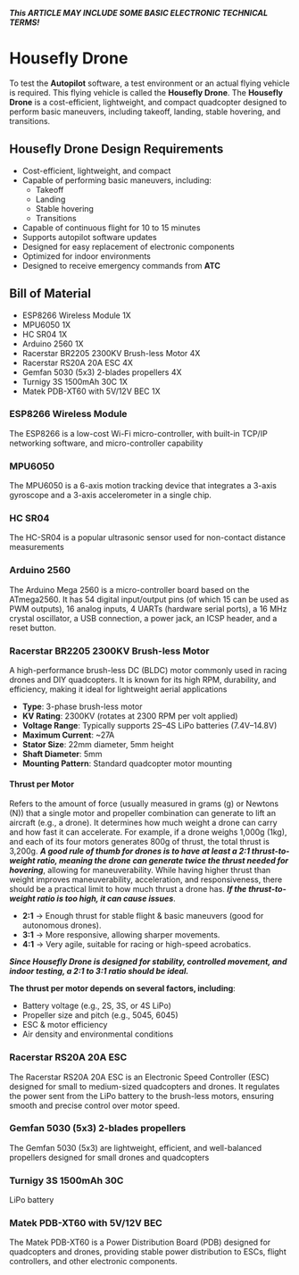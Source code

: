 **_This ARTICLE MAY INCLUDE SOME BASIC ELECTRONIC TECHNICAL TERMS!_**

# Housefly Drone

To test the **Autopilot** software, a test environment or an actual flying vehicle is required. This flying vehicle is called the **Housefly Drone**. The **Housefly Drone** is a cost-efficient, lightweight, and compact quadcopter designed to perform basic maneuvers, including takeoff, landing, stable hovering, and transitions.

## Housefly Drone Design Requirements

- Cost-efficient, lightweight, and compact
- Capable of performing basic maneuvers, including:
  - Takeoff
  - Landing
  - Stable hovering
  - Transitions
- Capable of continuous flight for 10 to 15 minutes
- Supports autopilot software updates
- Designed for easy replacement of electronic components
- Optimized for indoor environments
- Designed to receive emergency commands from **ATC**

## Bill of Material

- ESP8266 Wireless Module 1X
- MPU6050 1X
- HC SR04 1X
- Arduino 2560 1X
- Racerstar BR2205 2300KV Brush-less Motor 4X
- Racerstar RS20A 20A ESC 4X
- Gemfan 5030 (5x3) 2-blades propellers 4X
- Turnigy 3S 1500mAh 30C 1X
- Matek PDB-XT60 with 5V/12V BEC 1X

### ESP8266 Wireless Module

The ESP8266 is a low-cost Wi-Fi micro-controller, with built-in TCP/IP networking software, and micro-controller capability

### MPU6050

The MPU6050 is a 6-axis motion tracking device that integrates a 3-axis gyroscope and a 3-axis accelerometer in a single chip.

### HC SR04

The HC-SR04 is a popular ultrasonic sensor used for non-contact distance measurements

### Arduino 2560

The Arduino Mega 2560 is a micro-controller board based on the ATmega2560. It has 54 digital input/output pins (of which 15 can be used as PWM outputs), 16 analog inputs, 4 UARTs (hardware serial ports), a 16 MHz crystal oscillator, a USB connection, a power jack, an ICSP header, and a reset button.

### Racerstar BR2205 2300KV Brush-less Motor

A high-performance brush-less DC (BLDC) motor commonly used in racing drones and DIY quadcopters. It is known for its high RPM, durability, and efficiency, making it ideal for lightweight aerial applications

- **Type**: 3-phase brush-less motor
- **KV Rating**: 2300KV (rotates at 2300 RPM per volt applied)
- **Voltage Range**: Typically supports 2S–4S LiPo batteries (7.4V–14.8V)
- **Maximum Current**: ~27A
- **Stator Size**: 22mm diameter, 5mm height
- **Shaft Diameter**: 5mm
- **Mounting Pattern**: Standard quadcopter motor mounting

#### Thrust per Motor

Refers to the amount of force (usually measured in grams (g) or Newtons (N)) that a single motor and propeller combination can generate to lift an aircraft (e.g., a drone). It determines how much weight a drone can carry and how fast it can accelerate. For example, if a drone weighs 1,000g (1kg), and each of its four motors generates 800g of thrust, the total thrust is 3,200g. **_A good rule of thumb for drones is to have at least a 2:1 thrust-to-weight ratio, meaning the drone can generate twice the thrust needed for hovering_**, allowing for maneuverability. While having higher thrust than weight improves maneuverability, acceleration, and responsiveness, there should be a practical limit to how much thrust a drone has. **_If the thrust-to-weight ratio is too high, it can cause issues_**.

- **2:1** → Enough thrust for stable flight & basic maneuvers (good for autonomous drones).
- **3:1** → More responsive, allowing sharper movements.
- **4:1** → Very agile, suitable for racing or high-speed acrobatics.

**_Since Housefly Drone is designed for stability, controlled movement, and indoor testing, a 2:1 to 3:1 ratio should be ideal._**

**The thrust per motor depends on several factors, including**:

- Battery voltage (e.g., 2S, 3S, or 4S LiPo)
- Propeller size and pitch (e.g., 5045, 6045)
- ESC & motor efficiency
- Air density and environmental conditions

### Racerstar RS20A 20A ESC

The Racerstar RS20A 20A ESC is an Electronic Speed Controller (ESC) designed for small to medium-sized quadcopters and drones. It regulates the power sent from the LiPo battery to the brush-less motors, ensuring smooth and precise control over motor speed.

### Gemfan 5030 (5x3) 2-blades propellers

The Gemfan 5030 (5x3) are lightweight, efficient, and well-balanced propellers designed for small drones and quadcopters

### Turnigy 3S 1500mAh 30C

LiPo battery

### Matek PDB-XT60 with 5V/12V BEC

The Matek PDB-XT60 is a Power Distribution Board (PDB) designed for quadcopters and drones, providing stable power distribution to ESCs, flight controllers, and other electronic components.
